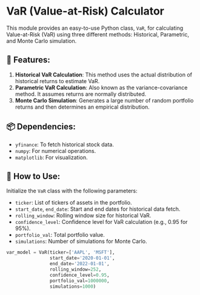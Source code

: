# VaR (Value-at-Risk) Calculator

This module provides an easy-to-use Python class, `VaR`, for calculating Value-at-Risk (VaR) using three different methods: Historical, Parametric, and Monte Carlo simulation.

## 🚀 Features:

1. **Historical VaR Calculation**: This method uses the actual distribution of historical returns to estimate VaR.
2. **Parametric VaR Calculation**: Also known as the variance-covariance method. It assumes returns are normally distributed.
3. **Monte Carlo Simulation**: Generates a large number of random portfolio returns and then determines an empirical distribution.

## 📦 Dependencies:

- `yfinance`: To fetch historical stock data.
- `numpy`: For numerical operations.
- `matplotlib`: For visualization.

## 📖 How to Use:

Initialize the `VaR` class with the following parameters:

- `ticker`: List of tickers of assets in the portfolio.
- `start_date`, `end_date`: Start and end dates for historical data fetch.
- `rolling_window`: Rolling window size for historical VaR.
- `confidence_level`: Confidence level for VaR calculation (e.g., 0.95 for 95%).
- `portfolio_val`: Total portfolio value.
- `simulations`: Number of simulations for Monte Carlo.

```python
var_model = VaR(ticker=['AAPL', 'MSFT'], 
                start_date='2020-01-01', 
                end_date='2022-01-01', 
                rolling_window=252, 
                confidence_level=0.95, 
                portfolio_val=1000000, 
                simulations=1000)
